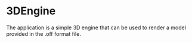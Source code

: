 # 3DEngine

The application is a simple 3D engine that can be used to render a model provided in the .off format file.